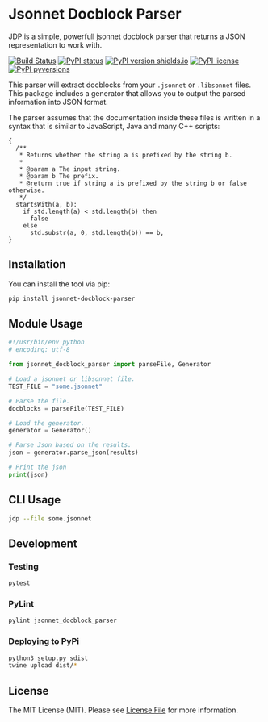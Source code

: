 # Jsonnet Docblock Parser

JDP is a simple, powerfull jsonnet docblock parser that returns a JSON representation to work with.

[![Build Status](https://travis-ci.com/legovaer/jsonnet-docblock-parser.svg?branch=master)](https://travis-ci.com/legovaer/jsonnet-docblock-parser)
[![PyPI status](https://img.shields.io/pypi/status/jsonnet_docblock_parser.svg)](https://pypi.python.org/pypi/jsonnet_docblock_parser/)
[![PyPI version shields.io](https://img.shields.io/pypi/v/jsonnet_docblock_parser.svg)](https://pypi.python.org/pypi/jsonnet_docblock_parser/)
[![PyPI license](https://img.shields.io/pypi/l/jsonnet_docblock_parser.svg)](https://pypi.python.org/pypi/jsonnet_docblock_parser/)
[![PyPI pyversions](https://img.shields.io/pypi/pyversions/jsonnet_docblock_parser.svg)](https://pypi.python.org/pypi/jsonnet_docblock_parser/)

This parser will extract docblocks from your `.jsonnet` or `.libsonnet` files. This package
includes a generator that allows you to output the parsed information into JSON format.

The parser assumes that the documentation inside these files is written in a syntax that is 
similar to JavaScript, Java and many C++ scripts:

```
{
  /**
   * Returns whether the string a is prefixed by the string b.
   *
   * @param a The input string.
   * @param b The prefix.
   * @return true if string a is prefixed by the string b or false otherwise.
   */
  startsWith(a, b):
    if std.length(a) < std.length(b) then
      false
    else
      std.substr(a, 0, std.length(b)) == b,
}
```

## Installation

You can install the tool via pip:

```bash
pip install jsonnet-docblock-parser
```

## Module Usage

```python
#!/usr/bin/env python
# encoding: utf-8

from jsonnet_docblock_parser import parseFile, Generator

# Load a jsonnet or libsonnet file.
TEST_FILE = "some.jsonnet"

# Parse the file.
docblocks = parseFile(TEST_FILE)

# Load the generator.
generator = Generator()

# Parse Json based on the results.
json = generator.parse_json(results)

# Print the json
print(json)
```

## CLI Usage

```bash
jdp --file some.jsonnet
```

## Development

### Testing

```bash
pytest
```

### PyLint

```bash
pylint jsonnet_docblock_parser
```

### Deploying to PyPi

```bash
python3 setup.py sdist
twine upload dist/*
```

## License

The MIT License (MIT). Please see [License File](LICENSE.md) for more information.